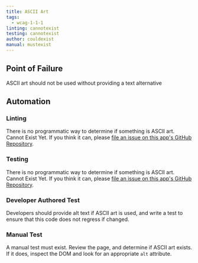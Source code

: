 ```yaml
---
title: ASCII Art
tags: 
  - wcag-1-1-1
linting: cannotexist 
testing: cannotexist
author: couldexist
manual: mustexist
---
```


## Point of Failure
ASCII art should not be used without providing a text alternative

## Automation

### Linting
There is no programmatic way to determine if something is ASCII art. Cannot Exist Yet. If you think it can, please [file an issue on this app's GitHub Repository](https://github.com/MelSumner/a11y-automation/issues).

### Testing
There is no programmatic way to determine if something is ASCII art. Cannot Exist Yet. If you think it can, please [file an issue on this app's GitHub Repository](https://github.com/MelSumner/a11y-automation/issues).

### Developer Authored Test
Developers should provide alt text if ASCII art is used, and write a test to ensure that this code does not regress if changed.

### Manual Test
A manual test must exist. Review the page, and determine if ASCII art exists. If it does, inspect the DOM and look for an appropriate `alt` attribute.